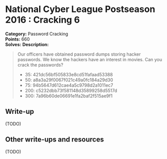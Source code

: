 # National Cyber League Postseason 2016 : Cracking 6

**Category:** Password Cracking  
**Points:** 660  
**Solves:**
**Description:**

> Our officers have obtained password dumps storing hacker passwords. We know the hackers have an interest in movies. Can you crack the passwords?
> * 35: 421dc56bf505833e8cd51fafaad53388
> * 50: a8a3a29f0067f021c49a0fc184a29d30
> * 75: 94b5647d612cae4a5c9798d2a1011ec7
> * 200: c5232dbb73f581148d35899258d5517d
> * 300: 7a96b60de06691e1fa2baf2f515ae9f1


## Write-up

(TODO)

## Other write-ups and resources

(TODO)

